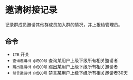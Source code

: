 # 邀请树接记录

记录群成员邀请其他群成员加入群的情况，并上报给管理员。

## 命令

- `ITR` 开关
- `查询邀请树 @或QQ号` 查询某用户上级下级所有相关邀请者
- `踢出邀请树 @或QQ号` 踢出某用户上级下级所有相关邀请者
- `禁言邀请树 @或QQ号` 禁言某用户上级下级所有相关邀请者30天

